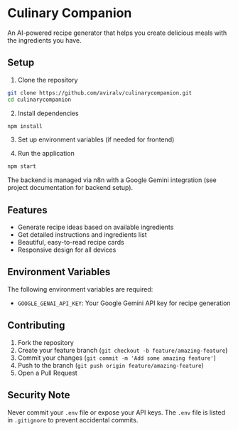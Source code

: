 # Culinary Companion

An AI-powered recipe generator that helps you create delicious meals with the ingredients you have.

## Setup

1. Clone the repository
```bash
git clone https://github.com/aviralv/culinarycompanion.git
cd culinarycompanion
```

2. Install dependencies
```bash
npm install
```

3. Set up environment variables (if needed for frontend)

4. Run the application
```bash
npm start
```

The backend is managed via n8n with a Google Gemini integration (see project documentation for backend setup).

## Features

- Generate recipe ideas based on available ingredients
- Get detailed instructions and ingredients list
- Beautiful, easy-to-read recipe cards
- Responsive design for all devices

## Environment Variables

The following environment variables are required:

- `GOOGLE_GENAI_API_KEY`: Your Google Gemini API key for recipe generation

## Contributing

1. Fork the repository
2. Create your feature branch (`git checkout -b feature/amazing-feature`)
3. Commit your changes (`git commit -m 'Add some amazing feature'`)
4. Push to the branch (`git push origin feature/amazing-feature`)
5. Open a Pull Request

## Security Note

Never commit your `.env` file or expose your API keys. The `.env` file is listed in `.gitignore` to prevent accidental commits.
